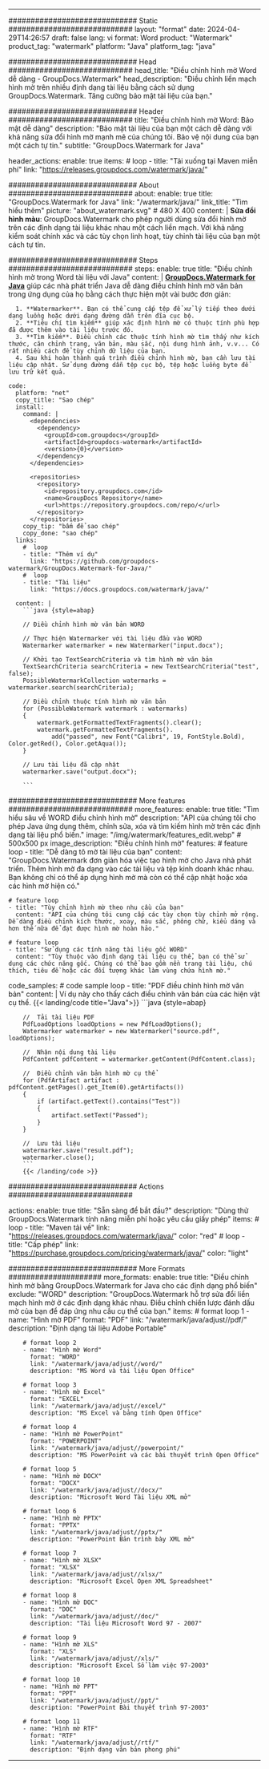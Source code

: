 
---
############################# Static ############################
layout: "format"
date:  2024-04-29T14:26:57
draft: false
lang: vi
format: Word
product: "Watermark"
product_tag: "watermark"
platform: "Java"
platform_tag: "java"

############################# Head ############################
head_title: "Điều chỉnh hình mờ Word dễ dàng - GroupDocs.Watermark"
head_description: "Điều chỉnh liền mạch hình mờ trên nhiều định dạng tài liệu bằng cách sử dụng GroupDocs.Watermark. Tăng cường bảo mật tài liệu của bạn."

############################# Header ############################
title: "Điều chỉnh hình mờ Word: Bảo mật dễ dàng" 
description: "Bảo mật tài liệu của bạn một cách dễ dàng với khả năng sửa đổi hình mờ mạnh mẽ của chúng tôi. Bảo vệ nội dung của bạn một cách tự tin."
subtitle: "GroupDocs.Watermark for Java" 

header_actions:
  enable: true
  items:
    #  loop
    - title: "Tải xuống tại Maven miễn phí"
      link: "https://releases.groupdocs.com/watermark/java/"
      
############################# About ############################
about:
    enable: true
    title: "GroupDocs.Watermark for Java"
    link: "/watermark/java/"
    link_title: "Tìm hiểu thêm"
    picture: "about_watermark.svg" # 480 X 400
    content: |
       **Sửa đổi hình màu**: GroupDocs.Watermark cho phép người dùng sửa đổi hình mờ trên các định dạng tài liệu khác nhau một cách liền mạch. Với khả năng kiểm soát chính xác và các tùy chọn linh hoạt, tùy chỉnh tài liệu của bạn một cách tự tin.

############################# Steps ############################
steps:
    enable: true
    title: "Điều chỉnh hình mờ trong Word tài liệu với Java"
    content: |
      **[GroupDocs.Watermark for Java](https://products.groupdocs.com/watermark/java/)** giúp các nhà phát triển Java dễ dàng điều chỉnh hình mờ văn bản trong ứng dụng của họ bằng cách thực hiện một vài bước đơn giản:
      
      1. **Watermarker**. Bạn có thể cung cấp tệp để xử lý tiếp theo dưới dạng luồng hoặc dưới dạng đường dẫn trên đĩa cục bộ.
      2. **Tiêu chí tìm kiếm** giúp xác định hình mờ có thuộc tính phù hợp đã được thêm vào tài liệu trước đó.
      3. **Tìm kiếm**. Điều chỉnh các thuộc tính hình mờ tìm thấy như kích thước, căn chỉnh trang, văn bản, màu sắc, nội dung hình ảnh, v.v... Có rất nhiều cách để tùy chỉnh dữ liệu của bạn.
      4. Sau khi hoàn thành quá trình điều chỉnh hình mờ, bạn cần lưu tài liệu cập nhật. Sử dụng đường dẫn tệp cục bộ, tệp hoặc luồng byte để lưu trữ kết quả.
   
    code:
      platform: "net"
      copy_title: "Sao chép"
      install:
        command: |
          <dependencies>
            <dependency>
              <groupId>com.groupdocs</groupId>
              <artifactId>groupdocs-watermark</artifactId>
              <version>{0}</version>
            </dependency>
          </dependencies>

          <repositories>
            <repository>
              <id>repository.groupdocs.com</id>
              <name>GroupDocs Repository</name>
              <url>https://repository.groupdocs.com/repo/</url>
            </repository>
          </repositories>
        copy_tip: "bấm để sao chép"
        copy_done: "sao chép"
      links:
        #  loop
        - title: "Thêm ví dụ"
          link: "https://github.com/groupdocs-watermark/GroupDocs.Watermark-for-Java/"
        #  loop
        - title: "Tài liệu"
          link: "https://docs.groupdocs.com/watermark/java/"
          
      content: |
        ```java {style=abap}

        // Điều chỉnh hình mờ văn bản WORD

        // Thực hiện Watermarker với tài liệu đầu vào WORD
        Watermarker watermarker = new Watermarker("input.docx");

        // Khởi tạo TextSearchCriteria và tìm hình mờ văn bản
        TextSearchCriteria searchCriteria = new TextSearchCriteria("test", false);
        PossibleWatermarkCollection watermarks = watermarker.search(searchCriteria);
        
        // Điều chỉnh thuộc tính hình mờ văn bản
        for (PossibleWatermark watermark : watermarks)
        {
            watermark.getFormattedTextFragments().clear();
            watermark.getFormattedTextFragments().
                add("passed", new Font("Calibri", 19, FontStyle.Bold), Color.getRed(), Color.getAqua());
        }

        // Lưu tài liệu đã cập nhật
        watermarker.save("output.docx");
        
        ```            
        
############################# More features ############################
more_features:
  enable: true
  title: "Tìm hiểu sâu về WORD điều chỉnh hình mờ"
  description: "API của chúng tôi cho phép Java ứng dụng thêm, chỉnh sửa, xóa và tìm kiếm hình mờ trên các định dạng tài liệu phổ biến."
  image: "/img/watermark/features_edit.webp" # 500x500 px
  image_description: "Điều chỉnh hình mờ"
  features:
    # feature loop
    - title: "Dễ dàng tô mờ tài liệu của bạn"
      content: "GroupDocs.Watermark đơn giản hóa việc tạo hình mờ cho Java nhà phát triển. Thêm hình mờ đa dạng vào các tài liệu và tệp kinh doanh khác nhau. Bạn không chỉ có thể áp dụng hình mờ mà còn có thể cập nhật hoặc xóa các hình mờ hiện có."

    # feature loop
    - title: "Tùy chỉnh hình mờ theo nhu cầu của bạn"
      content: "API của chúng tôi cung cấp các tùy chọn tùy chỉnh mở rộng. Dễ dàng điều chỉnh kích thước, xoay, màu sắc, phông chữ, kiểu dáng và hơn thế nữa để đạt được hình mờ hoàn hảo."

    # feature loop
    - title: "Sử dụng các tính năng tài liệu gốc WORD"
      content: "Tùy thuộc vào định dạng tài liệu cụ thể, bạn có thể sử dụng các chức năng gốc. Chúng có thể bao gồm nền trang tài liệu, chú thích, tiêu đề hoặc các đối tượng khác làm vùng chứa hình mờ."
      
  code_samples:
    # code sample loop
    - title: "PDF điều chỉnh hình mờ văn bản"
      content: |
        Ví dụ này cho thấy cách điều chỉnh văn bản của các hiện vật cụ thể.
        {{< landing/code title="Java">}}
        ```java {style=abap}
        
        //  Tải tài liệu PDF
        PdfLoadOptions loadOptions = new PdfLoadOptions();
        Watermarker watermarker = new Watermarker("source.pdf", loadOptions);

        //  Nhận nội dung tài liệu
        PdfContent pdfContent = watermarker.getContent(PdfContent.class);

        //  Điều chỉnh văn bản hình mờ cụ thể
        for (PdfArtifact artifact : pdfContent.getPages().get_Item(0).getArtifacts())
        {
            if (artifact.getText().contains("Test"))
            {
                artifact.setText("Passed");
            }
        }

        //  Lưu tài liệu
        watermarker.save("result.pdf");
        watermarker.close();
        ```
        {{< /landing/code >}}


############################# Actions ############################

actions:
  enable: true
  title: "Sẵn sàng để bắt đầu?"
  description: "Dùng thử GroupDocs.Watermark tính năng miễn phí hoặc yêu cầu giấy phép"
  items:
    #  loop
    - title: "Maven tải về"
      link: "https://releases.groupdocs.com/watermark/java/"
      color: "red"
        #  loop
    - title: "Cấp phép"
      link: "https://purchase.groupdocs.com/pricing/watermark/java/"
      color: "light"


############################# More Formats #####################
more_formats:
    enable: true
    title: "Điều chỉnh hình mờ bằng GroupDocs.Watermark for Java cho các định dạng phổ biến"
    exclude: "WORD"
    description: "GroupDocs.Watermark hỗ trợ sửa đổi liền mạch hình mờ ở các định dạng khác nhau. Điều chỉnh chiến lược đánh dấu mờ của bạn để đáp ứng nhu cầu cụ thể của bạn."
    items: 
        # format loop 1
        - name: "Hình mờ PDF"
          format: "PDF"
          link: "/watermark/java/adjust//pdf/"
          description: "Định dạng tài liệu Adobe Portable"

        # format loop 2
        - name: "Hình mờ Word"
          format: "WORD"
          link: "/watermark/java/adjust//word/"
          description: "MS Word và tài liệu Open Office"
          
        # format loop 3
        - name: "Hình mờ Excel"
          format: "EXCEL"
          link: "/watermark/java/adjust//excel/"
          description: "MS Excel và bảng tính Open Office"

        # format loop 4
        - name: "Hình mờ PowerPoint"
          format: "POWERPOINT"
          link: "/watermark/java/adjust//powerpoint/"
          description: "MS PowerPoint và các bài thuyết trình Open Office"

        # format loop 5
        - name: "Hình mờ DOCX"
          format: "DOCX"
          link: "/watermark/java/adjust//docx/"
          description: "Microsoft Word Tài liệu XML mở"
          
        # format loop 6
        - name: "Hình mờ PPTX"
          format: "PPTX"
          link: "/watermark/java/adjust//pptx/"
          description: "PowerPoint Bản trình bày XML mở"
          
        # format loop 7
        - name: "Hình mờ XLSX"
          format: "XLSX"
          link: "/watermark/java/adjust//xlsx/"
          description: "Microsoft Excel Open XML Spreadsheet"

        # format loop 8
        - name: "Hình mờ DOC"
          format: "DOC"
          link: "/watermark/java/adjust//doc/"
          description: "Tài liệu Microsoft Word 97 - 2007"

        # format loop 9
        - name: "Hình mờ XLS"
          format: "XLS"
          link: "/watermark/java/adjust//xls/"
          description: "Microsoft Excel Sổ làm việc 97-2003"

        # format loop 10
        - name: "Hình mờ PPT"
          format: "PPT"
          link: "/watermark/java/adjust//ppt/"
          description: "PowerPoint Bài thuyết trình 97-2003"

        # format loop 11
        - name: "Hình mờ RTF"
          format: "RTF"
          link: "/watermark/java/adjust//rtf/"
          description: "Định dạng văn bản phong phú"

---